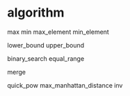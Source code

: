 # algorithm

max
min
max_element
min_element

lower_bound
upper_bound

binary_search
equal_range

merge

quick_pow
max_manhattan_distance
inv